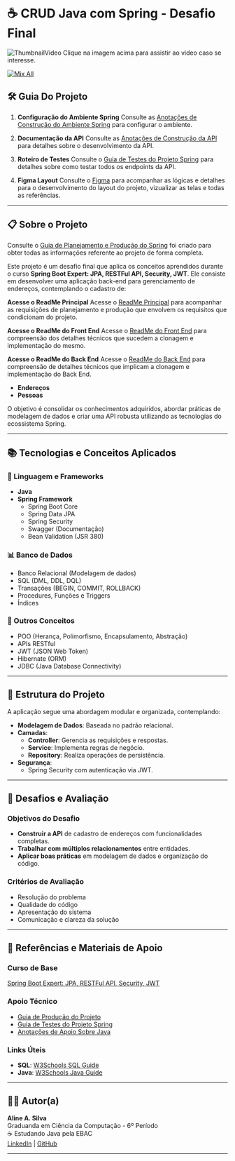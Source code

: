 # ☕ CRUD Java com Spring - Desafio Final

![ThumbnailVideo](https://github.com/user-attachments/assets/29b0c460-f058-40f6-9368-601fb2f51ddc)
Clique na imagem acima para assistir ao video caso se interesse.

[![Mix All](https://github.com/user-attachments/assets/97ff1fe3-d1f5-4f56-969a-f627de47a81f)](https://youtu.be/ewg-YlAz2FQ?si=LIQaH2J967R4bU6b)

## 🛠️ Guia Do Projeto

1. **Configuração do Ambiente Spring**
   Consulte as [Anotações de Construção do Ambiente Spring](https://www.notion.so/Anota-es-de-Constru-o-do-Ambiente-Spring-1459f9faccaa814ba5a1de81077ca5c0?pvs=21) para configurar o ambiente.

2. **Documentação da API**
   Consulte as [Anotações de Construção da API](https://www.notion.so/Anota-es-de-Constru-o-da-API-1459f9faccaa8040a5d5c6ab20d1eaaa?pvs=21) para detalhes sobre o desenvolvimento da API.

3. **Roteiro de Testes**
    Consulte o [Guia de Testes do Projeto Spring](https://www.notion.so/Guia-de-Testes-do-Projeto-Spring-1459f9faccaa8091849cede6983d80b2?pvs=4) para detalhes sobre como testar todos os endpoints da API.

4. **Figma Layout**
  Consulte o [Figma](https://www.figma.com/design/qyyP7NAxYQ74uK41qh5LK9/GerenciadorApp?node-id=21-2804&t=nAeJJDPrkRKrucpz-1) para acompanhar as lógicas e detalhes para o desenvolvimento do layout do projeto, vizualizar as telas e todas as referências.

---

## 📋 Sobre o Projeto

Consulte o [Guia de Planejamento e Produção do Spring](https://www.notion.so/Guia-de-Planejamento-Projeto-Spring-1429f9faccaa80659012d27096b42499) foi criado para obter todas as informações referente ao projeto de forma completa.

Este projeto é um desafio final que aplica os conceitos aprendidos durante o curso **Spring Boot Expert: JPA, RESTFul API, Security, JWT**. Ele consiste em desenvolver uma aplicação back-end para gerenciamento de endereços, contemplando o cadastro de:

**Acesse o ReadMe Principal**
Acesse o [ReadMe Principal](https://github.com/AlineSilv/GerenciadorCheckIn/blob/main/README.md) para acompanhar as requisições de planejamento e produção que envolvem os requisitos que condicionam do projeto.

 **Acesse o ReadMe do Front End**
   Acesse o [ReadMe do Front End](https://github.com/AlineSilv/GerenciadorCheckIn/blob/main/front/README.md) para compreensão dos detalhes técnicos que sucedem a clonagem e implementação do mesmo.

 **Acesse o ReadMe do Back End**
   Acesse o [ReadMe do Back End](https://github.com/AlineSilv/GerenciadorCheckIn/blob/main/crud/README.md) para compreensão de detalhes técnicos que implicam a clonagem e implementação do Back End.

- **Endereços**
- **Pessoas**

O objetivo é consolidar os conhecimentos adquiridos, abordar práticas de modelagem de dados e criar uma API robusta utilizando as tecnologias do ecossistema Spring.

---

## 📚 Tecnologias e Conceitos Aplicados

### 🔑 Linguagem e Frameworks
- **Java**
- **Spring Framework**
  - Spring Boot Core
  - Spring Data JPA
  - Spring Security
  - Swagger (Documentação)
  - Bean Validation (JSR 380)
  
### 📊 Banco de Dados
- Banco Relacional (Modelagem de dados)
- SQL (DML, DDL, DQL)
- Transações (BEGIN, COMMIT, ROLLBACK)
- Procedures, Funções e Triggers
- Índices

### 📌 Outros Conceitos
- POO (Herança, Polimorfismo, Encapsulamento, Abstração)
- APIs RESTful
- JWT (JSON Web Token)
- Hibernate (ORM)
- JDBC (Java Database Connectivity)

---

## 📂 Estrutura do Projeto

A aplicação segue uma abordagem modular e organizada, contemplando:
- **Modelagem de Dados**: Baseada no padrão relacional.
- **Camadas**:
  - **Controller**: Gerencia as requisições e respostas.
  - **Service**: Implementa regras de negócio.
  - **Repository**: Realiza operações de persistência.
- **Segurança**:
  - Spring Security com autenticação via JWT.

---

## 🎯 Desafios e Avaliação

### Objetivos do Desafio
- **Construir a API** de cadastro de endereços com funcionalidades completas.
- **Trabalhar com múltiplos relacionamentos** entre entidades.
- **Aplicar boas práticas** em modelagem de dados e organização do código.

### Critérios de Avaliação
- Resolução do problema
- Qualidade do código
- Apresentação do sistema
- Comunicação e clareza da solução

---

## 📄 Referências e Materiais de Apoio

### Curso de Base
[Spring Boot Expert: JPA, RESTFul API, Security, JWT](https://www.udemy.com/course/spring-boot-expert/learn/lecture/17801164)

### Apoio Técnico
- [Guia de Produção do Projeto](https://www.notion.so/Guia-de-Produ-o-do-Projeto-1429f9faccaa805a9549d6414ea4b731?pvs=21)
- [Guia de Testes do Projeto Spring](https://www.notion.so/Guia-de-Testes-do-Projeto-Spring-1459f9faccaa8091849cede6983d80b2?pvs=21)
- [Anotações de Apoio Sobre Java](https://www.notion.so/Anota-es-de-Apoio-Sobre-Java-1429f9faccaa80a8b944ec8eac19f764?pvs=21)

### Links Úteis
- **SQL**: [W3Schools SQL Guide](https://www.w3schools.com/sql/default.asp)
- **Java**: [W3Schools Java Guide](https://www.w3schools.com/java/default.asp)

---

## 👩‍💻 Autor(a)

**Aline A. Silva**  
Graduanda em Ciência da Computação - 6º Período  
☕ Estudando Java pela EBAC  
[LinkedIn](http://www.linkedin.com/in/alinealv-silv) | [GitHub](https://github.com/AlineSilv)

---
